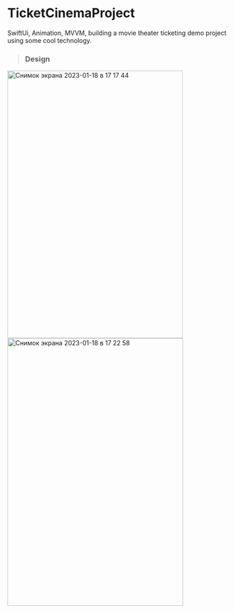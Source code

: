 # TicketCinemaProject
SwiftUi, Animation, MVVM, building a movie theater ticketing demo project using some cool technology.

> ### Design
<img width="394" alt="Снимок экрана 2023-01-18 в 17 17 44" src="https://user-images.githubusercontent.com/77477995/213169538-0536a1d6-9d88-4e99-abc8-afaa8dadc4bf.png" width="220" height="600"> <img width="395" alt="Снимок экрана 2023-01-18 в 17 22 58" src="https://user-images.githubusercontent.com/77477995/213170479-d06c3014-4e7e-40de-85c0-96497e92f4a5.png" width="220" height="600">


